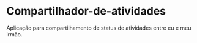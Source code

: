 # Compartilhador-de-atividades
Aplicação para compartilhamento de status de atividades entre eu e meu irmão. 
